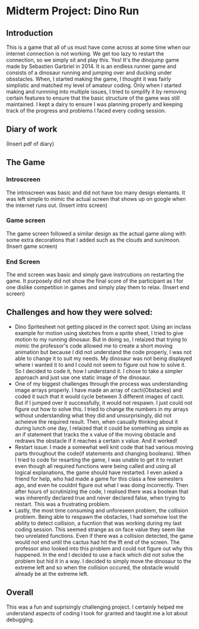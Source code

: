 # Midterm Project: Dino Run
## Introduction
This is a game that all of us must have come across at some time when our internet connection is not working. We get too lazy to restart the connection, so we simply sit and play this. Yes! It's the dinojump game made by Sebastien Garbriel in 2014. It is an endless runner game and consists of a dinosaur running and jumping over and ducking under obsstacles. When, I started making the game, I thought it was fairly simplistic and matched my level of amateur coding. Only when I started making and runnning into multiple issues, I tried to simplify it by removing certain features to ensure that the basic structure of the game was still maintained. I kept a dairy to ensure I was planning properly and keeping track of the progress and problems I faced every coding session.
## Diary of work
(Insert pdf of diary)

## The Game
### Introscreen
The introscreen was basic and did not have too many design elemants. It was left simple to mimic the actual screen that shows up on google when the internet runs out.
(Insert intro screen)

### Game screen
The game screen followed a similar design as the actual game along with some extra decorations that I added such as the clouds and sun/moon. 
(Insert game screen)

### End Screen
The end screen was basic and simply gave instrcutions on restarting the game. It purposely did not show the final score of the participant as I for one dislike competition in games and simply play them to relax. 
(Insert end screen)

## Challenges and how they were solved:
* Dino Spritesheet not getting placed in the correct spot: Using an inclass example for motion using sketches from a sprite sheet, I tried to give motion to my running dinosaur. But in doing so, I relaized that trying to mimic the professor's code allowed me to create a short moving animation but because I did not understand the code properly, I was not able to change it to suit my needs. My dinosaur was not being displayed where i wanted it to and I could not seem to figure out how to solve it. So I decided to code it, how I understand it. I chose to take a simpler approach and just use one static image of the dinosaur.
* One of my biggest challenges through the process was understanding image arrays properly. I have made an array of cacti(Obstacles) and coded it such that it would cycle between 3 different images of cacti. But if I jumped over it successfully, it would not respawn. I just could not figure out how to solve this. I tried to change the numbers in my arrays without understanding what they did and unsurprisingly, did not acheieve the required result. Then, when casually thinking about it during lunch one day, I relaized that it could be something as simple as an if statement that tracks the x value of the moving obstacle and redraws the obstacle if it reaches a certain x value. And it worked!
* Restart issue: I made a somewhat well knit code that had various moving parts throughout the code(if statements and changing booleans). When I tried to code for resarting the game, I was unable to get it to restart even though all required functions were being called and using all logical explanations, the game should have restarted. I even asked a friend for help, who had made a game for this class a few semesters ago, and even he couldnt figure out what I was doing incorrectly. Then after hours of scrutinizing the code, I realised there was a boolean that was inherently declared true and never declared false, when trying to restart. This was a frustrating problem.
* Lastly, the most time consuming and unforeseen problem, the collision problem. Being able to respawn the obstacles, I had somehow lost the ability to detect collision, a fucntion that was working during my last coding session. This seemed strange as on face value they seem like two unrelated functions. Even if there was a collision detected, the game would not end until the cactus had hit the lft end of the screen. The professor also looked into this problem and could not figure out why this happened. In the end I decided to use a hack which did not solve the problem but hid it in a way. I decided to simply move the dinosaur to the extreme left and so when the collision occured, the obstacle would already be at the extreme left. 

## Overall
This was a fun and suprisingly challenging project. I certainly helped me understand aspects of coding I took for granted and taught me a lot about debugging.
